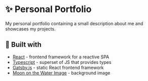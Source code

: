 # ✨ Personal Portfolio

My personal portfolio containing a small description about me and showcases my projects.

## 🔨 Built with

- [React](https://reactjs.org/) - frontend framework for a reactive SPA
- [Typescript](https://www.typescriptlang.org/) - superset of JS that provides types
- [Gatsby.js](https://www.gatsbyjs.com/) - static React frontend framework
- [Moon on the Water Image](https://dm0qx8t0i9gc9.cloudfront.net/thumbnails/video/SPx5Yus/videoblocks-full-moon-at-night-reflecting-on-the-water-alpha-channel-moonlight-bright-sea-reflection-clear-big-distinct-moon-glowing-over-the-ocean-in-eerie-night-scene_siqtxmkiu_thumbnail-1080_01.png) - background image

<!-- https://i.pinimg.com/originals/4a/85/9d/4a859d6b59c27545501cdcb1d2e6749f.jpg -->

